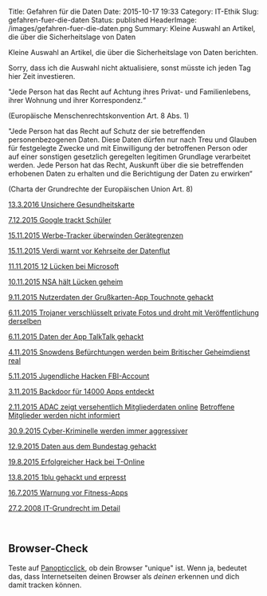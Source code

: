 Title: Gefahren für die Daten
Date: 2015-10-17 19:33
Category: IT-Ethik
Slug: gefahren-fuer-die-daten
Status: published
HeaderImage: /images/gefahren-fuer-die-daten.png
Summary: Kleine Auswahl an Artikel, die über die Sicherheitslage von Daten

Kleine Auswahl an Artikel, die über die Sicherheitslage von Daten
berichten.

Sorry, dass ich die Auswahl nicht aktualisiere, sonst müsste ich jeden
Tag hier Zeit investieren.

<!--more-->

"Jede Person hat das Recht auf Achtung ihres Privat- und Familienlebens,
ihrer Wohnung und ihrer Korrespondenz.“

(Europäische Menschenrechtskonvention Art. 8 Abs. 1)

"Jede Person hat das Recht auf Schutz der sie betreffenden
personenbezogenen Daten. Diese Daten dürfen nur nach Treu und Glauben
für festgelegte Zwecke und mit Einwilligung der betroffenen Person oder
auf einer sonstigen gesetzlich geregelten legitimen Grundlage
verarbeitet werden. Jede Person hat das Recht, Auskunft über die sie
betreffenden erhobenen Daten zu erhalten und die Berichtigung der Daten
zu erwirken“

(Charta der Grundrechte der Europäischen Union Art. 8)

[13.3.2016 Unsichere
Gesundheitskarte](http://m.heise.de/security/meldung/Weiterhin-Riesensicherheitsloch-bei-Patientendaten-3133550.html)

[7.12.2015 Google trackt
Schüler](https://netzpolitik.org/2015/eff-bericht-google-trackt-schueler-ueber-chromebooks/)

[15.11.2015 Werbe-Tracker überwinden
Gerätegrenzen](http://www.heise.de/security/meldung/Datenschutz-Werbe-Tracker-ueberwinden-Geraetegrenzen-2921817.html)

[15.11.2015 Verdi warnt vor Kehrseite der
Datenflut](http://www.heise.de/security/meldung/Glaeserne-Arbeitnehmer-Verdi-warnt-vor-Kehrseite-der-Datenflut-2921793.html)

[11.11.2015 12 Lücken bei
Microsoft](http://www.heise.de/security/meldung/Patchday-Microsoft-macht-Windows-und-seine-Webbrowser-sicherer-2916526.html)

[10.11.2015 NSA hält Lücken
geheim](http://www.heise.de/security/meldung/Zahlen-bekanntgegeben-Von-der-NSA-verschwiegene-IT-Sicherheitsluecken-2912944.html)

[9.11.2015 Nutzerdaten der Grußkarten-App Touchnote
gehackt](http://www.heise.de/security/meldung/Grusskarten-App-Hacker-brechen-in-Computersystem-von-Touchnote-ein-2911992.html)

[6.11.2015 Trojaner verschlüsselt private Fotos und droht mit
Veröffentlichung
derselben](http://www.heise.de/security/meldung/Verschluesselungstrojaner-Chimera-droht-mit-Veroeffentlichung-persoenlicher-Daten-2909986.html)

[6.11.2015 Daten der App TalkTalk
gehackt](http://www.heise.de/security/meldung/157-000-Kunden-vom-TalkTalk-Hack-betroffen-2909767.html)

[4.11.2015 Snowdens Befürchtungen werden beim Britischer Geheimdienst
real](http://www.faz.net/aktuell/politik/ausland/europa/britisches-geheimdienstgesetz-snowdens-vermaechtnis-13894363.html?printPagedArticle=true#pageIndex_2)

[5.11.2015 Jugendliche Hacken
FBI-Account](http://www.heise.de/security/meldung/Jugendliche-hacken-angeblich-einen-E-Mail-Account-des-FBI-Vizedirektors-2880161.html)

[3.11.2015 Backdoor für 14000 Apps
entdeckt](http://www.heise.de/security/meldung/Wormhole-Schwachstelle-Backdoor-in-ueber-14-000-Android-Apps-2868252.html)

[2.11.2015 ADAC zeigt versehentlich Mitgliederdaten
online](http://www.heise.de/security/meldung/ADAC-zeigte-versehentlich-Mitgliederdaten-online-2867019.html)
[Betroffene Mitglieder werden nicht
informiert](http://www.heise.de/security/meldung/ADAC-Abgegriffene-Mitgliederdaten-von-Datentraegern-geloescht-2877632.html)

[30.9.2015 Cyber-Kriminelle werden immer
aggressiver](http://www.heise.de/newsticker/meldung/Europol-Cyber-Kriminelle-werden-immer-aggressiver-2835263.html)

[12.9.2015 Daten aus dem Bundestag
gehackt](http://www.heise.de/security/meldung/Bundestag-Hack-war-ein-Phishing-Angriff-ueber-un-org-2811847.html)

[19.8.2015 Erfolgreicher Hack bei
T-Online](http://www.heise.de/security/meldung/Deutsche-Telekom-warnt-vor-Spam-Welle-2786008.html)

[13.8.2015 1blu gehackt und
erpresst](http://m.heise.de/security/meldung/Webhoster-1blu-gehackt-und-erpresst-2777957.html)

[16.7.2015 Warnung vor
Fitness-Apps](http://www.bfdi.bund.de/DE/Infothek/Pressemitteilungen/2015/18_WarnungVorFitnessapps.html?nn=5217040)

[27.2.2008 IT-Grundrecht im
Detail](http://www.telemedicus.info/article/677-Das-IT-Grundrecht-im-Detail.html)

 

Browser-Check
-------------

Teste auf [Panopticclick](https://panopticlick.eff.org/), ob dein
Browser "unique" ist. Wenn ja, bedeutet das, dass Internetseiten deinen
Browser als *deinen* erkennen und dich damit tracken können.
